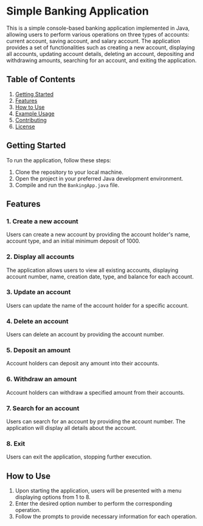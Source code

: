 # Simple Banking Application

This is a simple console-based banking application implemented in Java, allowing users to perform various operations on three types of accounts: current account, saving account, and salary account. The application provides a set of functionalities such as creating a new account, displaying all accounts, updating account details, deleting an account, depositing and withdrawing amounts, searching for an account, and exiting the application.

## Table of Contents

1. [Getting Started](#getting-started)
2. [Features](#features)
3. [How to Use](#how-to-use)
4. [Example Usage](#example-usage)
5. [Contributing](#contributing)
6. [License](#license)

## Getting Started

To run the application, follow these steps:

1. Clone the repository to your local machine.
2. Open the project in your preferred Java development environment.
3. Compile and run the `BankingApp.java` file.

## Features

### 1. Create a new account

Users can create a new account by providing the account holder's name, account type, and an initial minimum deposit of 1000.

### 2. Display all accounts

The application allows users to view all existing accounts, displaying account number, name, creation date, type, and balance for each account.

### 3. Update an account

Users can update the name of the account holder for a specific account.

### 4. Delete an account

Users can delete an account by providing the account number.

### 5. Deposit an amount

Account holders can deposit any amount into their accounts.

### 6. Withdraw an amount

Account holders can withdraw a specified amount from their accounts.

### 7. Search for an account

Users can search for an account by providing the account number. The application will display all details about the account.

### 8. Exit

Users can exit the application, stopping further execution.

## How to Use

1. Upon starting the application, users will be presented with a menu displaying options from 1 to 8.
2. Enter the desired option number to perform the corresponding operation.
3. Follow the prompts to provide necessary information for each operation.
